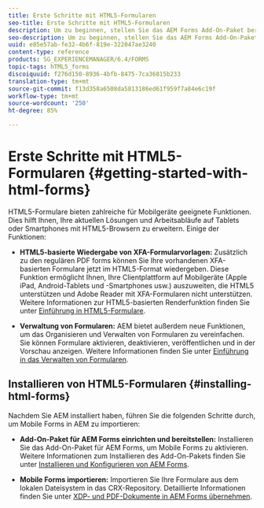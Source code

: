 ```yaml
---
title: Erste Schritte mit HTML5-Formularen
seo-title: Erste Schritte mit HTML5-Formularen
description: Um zu beginnen, stellen Sie das AEM Forms Add-On-Paket bereit und importieren Sie bestehende HTML5-Formulare in AEM.
seo-description: Um zu beginnen, stellen Sie das AEM Forms Add-On-Paket bereit und importieren Sie bestehende HTML5-Formulare in AEM.
uuid: e85e57ab-fe32-4b6f-819e-322047ae3240
content-type: reference
products: SG_EXPERIENCEMANAGER/6.4/FORMS
topic-tags: hTML5_forms
discoiquuid: f276d150-8936-4bfb-8475-7ca36815b233
translation-type: tm+mt
source-git-commit: f13d358a6508da5813186ed61f959f7a84e6c19f
workflow-type: tm+mt
source-wordcount: '250'
ht-degree: 85%

---
```



# Erste Schritte mit HTML5-Formularen {#getting-started-with-html-forms}

HTML5-Formulare bieten zahlreiche für Mobilgeräte geeignete Funktionen. Dies hilft Ihnen, Ihre aktuellen Lösungen und Arbeitsabläufe auf Tablets oder Smartphones mit HTML5-Browsern zu erweitern. Einige der Funktionen:

* **HTML5-basierte Wiedergabe von XFA-Formularvorlagen:** Zusätzlich zu den regulären PDF forms können Sie Ihre vorhandenen XFA-basierten Formulare jetzt im HTML5-Format wiedergeben. Diese Funktion ermöglicht Ihnen, Ihre Clientplattform auf Mobilgeräte (Apple iPad, Android-Tablets und -Smartphones usw.) auszuweiten, die HTML5 unterstützen und Adobe Reader mit XFA-Formularen nicht unterstützen. Weitere Informationen zur HTML5-basierten Renderfunktion finden Sie unter [Einführung in HTML5-Formulare](/help/forms/using/introduction.md).

* **Verwaltung von Formularen:** AEM bietet außerdem neue Funktionen, um das Organisieren und Verwalten von Formularen zu vereinfachen. Sie können Formulare aktivieren, deaktivieren, veröffentlichen und in der Vorschau anzeigen. Weitere Informationen finden Sie unter [Einführung in das Verwalten von Formularen](/help/forms/using/introduction-managing-forms.md).

## Installieren von HTML5-Formularen {#installing-html-forms}

Nachdem Sie AEM installiert haben, führen Sie die folgenden Schritte durch, um Mobile Forms in AEM zu importieren:

* **Add-On-Paket für AEM Forms einrichten und bereitstellen:** Installieren Sie das Add-On-Paket für AEM Forms, um Mobile Forms zu aktivieren. Weitere Informationen zum Installieren des Add-On-Pakets finden Sie unter [Installieren und Konfigurieren von AEM Forms](/help/forms/using/installing-configuring-aem-forms-osgi.md).

* **Mobile Forms importieren:** Importieren Sie Ihre Formulare aus dem lokalen Dateisystem in das CRX-Repository. Detaillierte Informationen finden Sie unter [XDP- und PDF-Dokumente in AEM Forms übernehmen](/help/forms/using/get-xdp-pdf-documents-aem.md).

